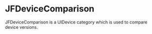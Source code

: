 # JFDeviceComparison
JFDeviceComparison is a UIDevice category which is used to compare device versions.
